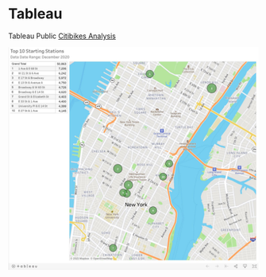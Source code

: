 # Tableau
Tableau Public [Citibikes Analysis](https://public.tableau.com/app/profile/diane.witt2068/viz/citi_bike_analytics_16121897671990/Top10StartingStations)

![Tableau Public](Images/citibikes_map.jpg)
